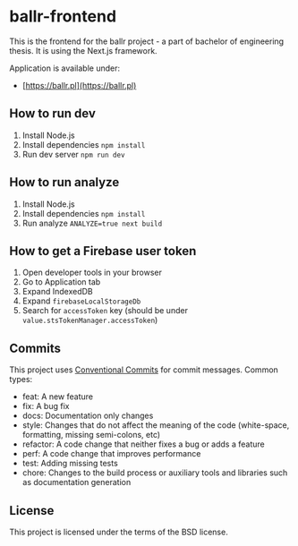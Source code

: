# ballr-frontend

This is the frontend for the ballr project - a part of bachelor of engineering thesis. It is using the Next.js framework.

Application is available under:
  - [https://ballr.pl](https://ballr.pl)

## How to run dev
1. Install Node.js
2. Install dependencies `npm install`
3. Run dev server `npm run dev`

## How to run analyze
1. Install Node.js
2. Install dependencies `npm install`
3. Run analyze `ANALYZE=true next build`

## How to get a Firebase user token
1. Open developer tools in your browser
2. Go to Application tab
3. Expand IndexedDB
4. Expand `firebaseLocalStorageDb`
5. Search for `accessToken` key (should be under `value.stsTokenManager.accessToken`)

## Commits
This project uses [Conventional Commits](https://www.conventionalcommits.org/en/v1.0.0/) for commit messages.
Common types:
* feat: A new feature
* fix: A bug fix
* docs: Documentation only changes
* style: Changes that do not affect the meaning of the code (white-space, formatting, missing semi-colons, etc)
* refactor: A code change that neither fixes a bug or adds a feature
* perf: A code change that improves performance
* test: Adding missing tests
* chore: Changes to the build process or auxiliary tools and libraries such as documentation generation

## License

This project is licensed under the terms of the BSD license.
